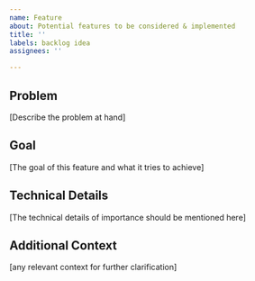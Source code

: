 ```yaml
---
name: Feature
about: Potential features to be considered & implemented
title: ''
labels: backlog idea
assignees: ''

---
```


## Problem
[Describe the problem at hand]

## Goal
[The goal of this feature and what it tries to achieve]

## Technical Details
[The technical details of importance should be mentioned here]

## Additional Context
[any relevant context for further clarification]
